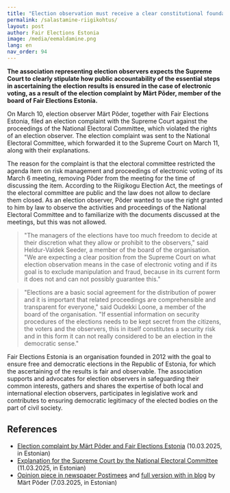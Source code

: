 ```yaml
---
title: "Election observation must receive a clear constitutional foundation"
permalink: /salastamine-riigikohtus/
layout: post
author: Fair Elections Estonia
image: /media/eemaldamine.png
lang: en
nav_order: 94
---
```


__The association representing election observers expects the Supreme Court to clearly stipulate how public accountability of the essential steps in ascertaining the election results is ensured in the case of electronic voting, as a result of the election complaint by Märt Põder, member of the board of Fair Elections Estonia.__

On March 10, election observer Märt Põder, together with Fair Elections Estonia, filed an election complaint with the Supreme Court against the proceedings of the National Electoral Committee, which violated the rights of an election observer. The election complaint was sent to the National Electoral Committee, which forwarded it to the Supreme Court on March 11, along with their explanations.

The reason for the complaint is that the electoral committee restricted the agenda item on risk management and proceedings of electronic voting of its March 6 meeting, removing Põder from the meeting for the time of discussing the item. According to the Riigikogu Election Act, the meetings of the electoral committee are public and the law does not allow to declare them closed. As an election observer, Põder wanted to use the right granted to him by law to observe the activities and proceedings of the National Electoral Committee and to familiarize with the documents discussed at the meetings, but this was not allowed.

> "The managers of the elections have too much freedom to decide at their discretion what they allow or prohibit to the observers," said Heldur-Valdek Seeder, a member of the board of the organisation. "We are expecting a clear position from the Supreme Court on what election observation means in the case of electronic voting and if its goal is to exclude manipulation and fraud, because in its current form it does not and can not possibly guarantee this."

> "Elections are a basic social agreement for the distribution of power and it is important that related proceedings are comprehensible and transparent for everyone," said Oudekki Loone, a member of the board of the organisation. "If essential information on security procedures of the elections needs to be kept secret from the citizens, the voters and the observers, this in itself constitutes a security risk and in this form it can not really considered to be an election in the democratic sense."

Fair Elections Estonia is an organisation founded in 2012 with the goal to ensure free and democratic elections in the Republic of Estonia, for which the ascertaining of the results is fair and observable. The association supports and advocates for election observers in safeguarding their common interests, gathers and shares the expertise of both local and international election observers, participates in legislative work and contributes to ensuring democratic legitimacy of the elected bodies on the part of civil society.

## References

* [Election complaint by Märt Põder and Fair Elections Estonia](https://p6drad-teel.net/~p6der/kaebus4/kaebus_riigikohus_10_03_2025.pdf) (10.03.2025, in Estonian)
* [Explanation for the Supreme Court by the National Electoral Committee](https://p6drad-teel.net/~p6der/kaebus4/kaebuse_edastamine_valimiskomisjon_11_03_2025.pdf) (11.03.2025, in Estonian)
* [Opinion piece in newspaper Postimees](https://arvamus.postimees.ee/8206165/mart-poder-topeltpohjaga-valimiskasti-saladus) and [full version with in blog](https://gafgaf.infoaed.ee/posts/topeltp6hjaga-valimiskast/) by Märt Põder (7.03.2025, in Estonian)
